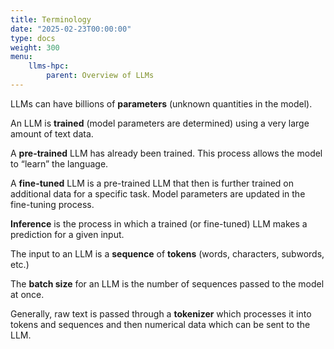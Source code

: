 ```yaml
---
title: Terminology
date: "2025-02-23T00:00:00"
type: docs 
weight: 300
menu: 
    llms-hpc:
        parent: Overview of LLMs
---
```



LLMs can have billions of  __parameters__  (unknown quantities in the model).

An LLM is  __trained__ (model parameters are determined) using a very large amount of text data.

A  __pre-trained__  LLM has already been trained.  This process allows the model to “learn” the language.

A  __fine-tuned__  LLM is a pre-trained LLM that then is further trained on additional data for a specific task. Model parameters are updated in the fine-tuning process.

 __Inference__  is the process in which a trained (or fine-tuned) LLM makes a prediction for a given input.

The input to an LLM is a  __sequence__  of  __tokens__ (words, characters, subwords, etc.)

The  __batch size__ for an LLM is the number of sequences passed to the model at once.

Generally, raw text is passed through a  __tokenizer__  which processes it into tokens and sequences and then numerical data which can be sent to the LLM.

